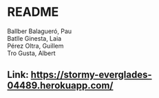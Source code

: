 # README

Ballber Balagueró, Pau  
Batlle Ginesta, Laia  
Pérez Oltra, Guillem  
Tro Gusta, Albert  

## Link: https://stormy-everglades-04489.herokuapp.com/
